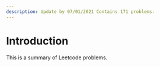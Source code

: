 ```yaml
---
description: Update by 07/01/2021 Contains 171 problems.
---
```


# Introduction

This is a summary of Leetcode problems.

